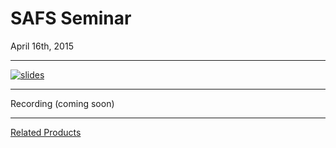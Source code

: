 # SAFS Seminar
April 16th, 2015

---

[![slides](http://eagle.fish.washington.edu/cnidarian/skitch/talk-safs-2015_2015-SAFS-Roberts-SLIDES_pdf_at_master_·_sr320_talk-safs-2015_1AE05A73.png)](https://github.com/sr320/talk-safs-2015/blob/master/2015-SAFS-Roberts-SLIDES.pdf)

---

Recording (coming soon)



---
[Related Products](https://github.com/sr320/talk-safs-2015/blob/master/related-products.md)